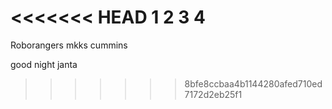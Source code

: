 <<<<<<< HEAD
1 2 3 4
=======
Roborangers mkks cummins






good night janta
>>>>>>> 8bfe8ccbaa4b1144280afed710ed7172d2eb25f1
